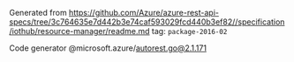 Generated from https://github.com/Azure/azure-rest-api-specs/tree/3c764635e7d442b3e74caf593029fcd440b3ef82//specification/iothub/resource-manager/readme.md tag: `package-2016-02`

Code generator @microsoft.azure/autorest.go@2.1.171


